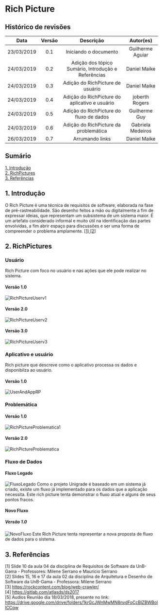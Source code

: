 # Rich Picture

## Histórico de revisões
|   Data   |  Versão  |        Descrição       |          Autor(es)          |
|:--------:|:--------:|:----------------------:|:---------------------------:|
|23/03/2019|   0.1    | Iniciando o documento       |   Guilherme Aguiar  |
|24/03/2019|   0.2   | Adição dos tópico Sumário, Introdução e Referências      |   Daniel Maike  |
|24/03/2019|   0.3    |  Adição do RichPicture de usuário       |   Daniel Maike  |
|24/03/2019|   0.4    |  Adição do RichPicture do aplicativo e usuário       |   joberth Rogers  |
|24/03/2019|   0.5    |  Adição do RichPicture do fluxo de dados       |   Guilherme Guy  |
|24/03/2019|   0.6    |  Adição do RichPicture da problemática       |   Gabriela Medeiros  |
|26/03/2019|   0.7    |  Arrumando links      |   Daniel Maike |

## Sumário
[1. Introdução](#1-introdução) <br>
[2. RichPictures](#2-richpictures) <br>
[3. Referências](#3-referências)

## 1. Introdução

O Rich Picture é uma técnica de requisitos de software, elaborada na fase de pré-rastreabilidade. São desenho feitos a mão ou digitalmente a fim de expressar ideias, que representam um subsistema de um sistema maior. É um artefato considerado informal e muito útil na identificação das partes envolvidas, a fim abrir espaço para discussões e ser uma forma de compreender o problema amplamente. [ [1] ](#referências) [ [2] ](#referências)

## 2. RichPictures

### Usuário

Rich Picture com foco no usuário e nas ações que ele pode realizar no sistema.

#### Versão 1.0

![RichPictureUserv1](img/DanielMaikeRichPictureADSv1.jpg)

#### Versão 2.0

![RichPictureUserv2](img/DanielMaikeRichPictureADSv2.png)

#### Versão 3.0

![RichPictureUserv3](img/DanielMaikeRichPictureADSv3.png)

### Aplicativo e usuário

Rich picture que descreve como o aplicativo processa os dados e disponibilza ao usuário. 

#### Versão 1.0

![UserAndAppRP](img/UserandAppRP.png)

### Problemática

#### Versão 1.0

![RichPictureProblematica1](img/RichPictureProblematicaPapel.jpeg)

#### Versão 2.0

![RichPictureProblematica](img/RichPictureProblematicaDesenho.jpg)

### Fluxo de Dados

#### Fluxo Legado
![FluxoLegado](img/GuilhermeGuyRichPictureFluxoLegado.jpg)
Como o projeto Unigrade é baseado em um sistema já criado, existe um fluxo já implementado para os dados que a aplicação necessita. Este rich picture tenta demonstrar o fluxo atual e alguns de seus pontos fracos.

#### Novo Fluxo
##### Versão 1.0
![NovoFluxo](img/GuilhermeGuyRichPictureNovoFluxoV1.jpg)
Este Rich Picture tenta representar a nova proposta de fluxo de dados para o sistema.

## 3. Referências

[1] Slide 10 da aula 04 da disciplina de Requisitos de Software da UnB-Gama - Professores: Milene Serrano e Maurício Serrano <br>
[2] Slides 15, 16 e 17 da aula 02 da disciplina de Arquitetura e Desenho de Software da UnB-Gama - Professora: Milene Serrano <br>
[3] https://rockcontent.com/blog/web-crawler/ <br>
[4] https://gitlab.com/atlasds/ds2017 <br>
[5] Audios Reunião dia 18/03/2018, presente no link: https://drive.google.com/drive/folders/1krGcJWnMwMN8nvdFoCcBlZBWBollCCqw
